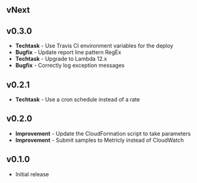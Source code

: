## vNext

## v0.3.0
- **Techtask** - Use Travis CI environment variables for the deploy
- **Bugfix** - Update report line pattern RegEx
- **Techtask** - Upgrade to Lambda 12.x
- **Bugfix** - Correctly log exception messages

## v0.2.1
- **Techtask** - Use a cron schedule instead of a rate

## v0.2.0
- **Improvement** - Update the CloudFormation script to take parameters
- **Improvement** - Submit samples to Metricly instead of CloudWatch

## v0.1.0
- Initial release
